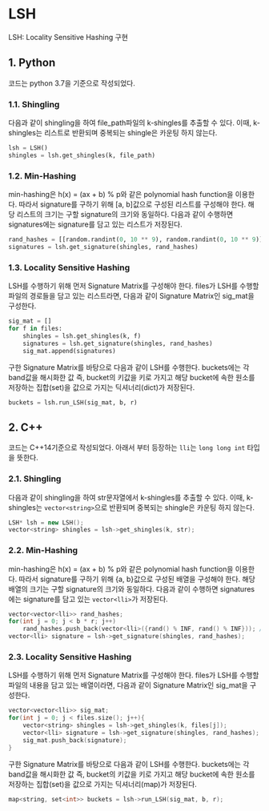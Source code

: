 # LSH
LSH: Locality Sensitive Hashing 구현

## 1. Python
  코드는 python 3.7을 기준으로 작성되었다.

### 1.1. Shingling
  다음과 같이 shingling을 하여 file_path파일의 k-shingles를 추출할 수 있다. 이때, k-shingles는 리스트로 반환되며 중복되는 shingle은 카운팅 하지 않는다.
```python
lsh = LSH()
shingles = lsh.get_shingles(k, file_path)
```

### 1.2. Min-Hashing
  min-hashing은 h(x) = (ax + b) % p와 같은 polynomial hash function을 이용한다. 따라서 signature를 구하기 위해 \[a, b\]값으로 구성된 리스트를 구성해야 한다. 해당 리스트의 크기는 구할 signature의 크기와 동일하다. 다음과 같이 수행하면 signatures에는 signature를 담고 있는 리스트가 저장된다.
```python
rand_hashes = [[random.randint(0, 10 ** 9), random.randint(0, 10 ** 9)] for i in range(b * r)] # b, r은 각각 밴드 수, 한 밴드에 속한 row 수
signatures = lsh.get_signature(shingles, rand_hashes)
```

### 1.3. Locality Sensitive Hashing
  LSH를 수행하기 위해 먼저 Signature Matrix를 구성해야 한다. files가 LSH를 수행할 파일의 경로들을 담고 있는 리스트라면, 다음과 같이 Signature Matrix인 sig_mat을 구성한다.
```python
sig_mat = []
for f in files:
    shingles = lsh.get_shingles(k, f)
    signatures = lsh.get_signature(shingles, rand_hashes)
    sig_mat.append(signatures)
```

  구한 Signature Matrix를 바탕으로 다음과 같이 LSH를 수행한다. buckets에는 각 band값을 해시화한 값 즉, bucket의 키값을 키로 가지고 해당 bucket에 속한 원소를 저장하는 집합(set)을 값으로 가지는 딕셔너리(dict)가 저장된다.
```python
buckets = lsh.run_LSH(sig_mat, b, r)
```

## 2. C++
  코드는 C++14기준으로 작성되었다. 아래서 부터 등장하는 `lli`는 `long long int` 타입을 뜻한다.

### 2.1. Shingling
  다음과 같이 shingling을 하여 str문자열에서 k-shingles를 추출할 수 있다. 이때, k-shingles는 `vector<string>`으로 반환되며 중복되는 shingle은 카운팅 하지 않는다.
```cpp
LSH* lsh = new LSH();
vector<string> shingles = lsh->get_shingles(k, str);
```

### 2.2. Min-Hashing
  min-hashing은 h(x) = (ax + b) % p와 같은 polynomial hash function을 이용한다. 따라서 signature를 구하기 위해 {a, b}값으로 구성된 배열을 구성해야 한다. 해당 배열의 크기는 구할 signature의 크기와 동일하다. 다음과 같이 수행하면 signatures에는 signature를 담고 있는 `vector<lli>`가 저장된다.
```cpp
vector<vector<lli>> rand_hashes;
for(int j = 0; j < b * r; j++)
    rand_hashes.push_back(vector<lli>({rand() % INF, rand() % INF})); // b, r은 각각 밴드 수, 한 밴드에 속한 row 수
vector<lli> signature = lsh->get_signature(shingles, rand_hashes);
```

### 2.3. Locality Sensitive Hashing
  LSH를 수행하기 위해 먼저 Signature Matrix를 구성해야 한다. files가 LSH를 수행할 파일의 내용을 담고 있는 배열이라면, 다음과 같이 Signature Matrix인 sig_mat을 구성한다.
```cpp
vector<vector<lli>> sig_mat;
for(int j = 0; j < files.size(); j++){
    vector<string> shingles = lsh->get_shingles(k, files[j]);
    vector<lli> signature = lsh->get_signature(shingles, rand_hashes);
    sig_mat.push_back(signature);
}
```

  구한 Signature Matrix를 바탕으로 다음과 같이 LSH를 수행한다. buckets에는 각 band값을 해시화한 값 즉, bucket의 키값을 키로 가지고 해당 bucket에 속한 원소를 저장하는 집합(set)을 값으로 가지는 딕셔너리(map)가 저장된다.
```cpp
map<string, set<int>> buckets = lsh->run_LSH(sig_mat, b, r);
```
